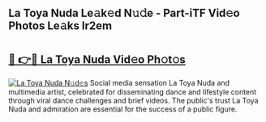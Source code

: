 ## La Toya Nuda Le𝚊k𝚎d N𝚞𝚍e - Part-iTF Vid𝚎o Photos Le𝚊ks lr2em

# <h2><a href="http://fbepmxg.evod.top/?m=La+Toya+Nuda">🔗 👉🔴 La Toya Nuda Vid𝚎o Ph𝚘t𝚘s</a></h2>

[![La Toya Nuda N𝚞d𝚎s](https://i.imgur.com/8V9OHl7.gif)](http://fbepmxg.evod.top/?m=La+Toya+Nuda)
Social media sensation La Toya Nuda and multimedia artist, celebrated for disseminating dance and lifestyle content through viral dance challenges and brief videos. The public's trust La Toya Nuda and admiration are essential for the success of a public figure. 
